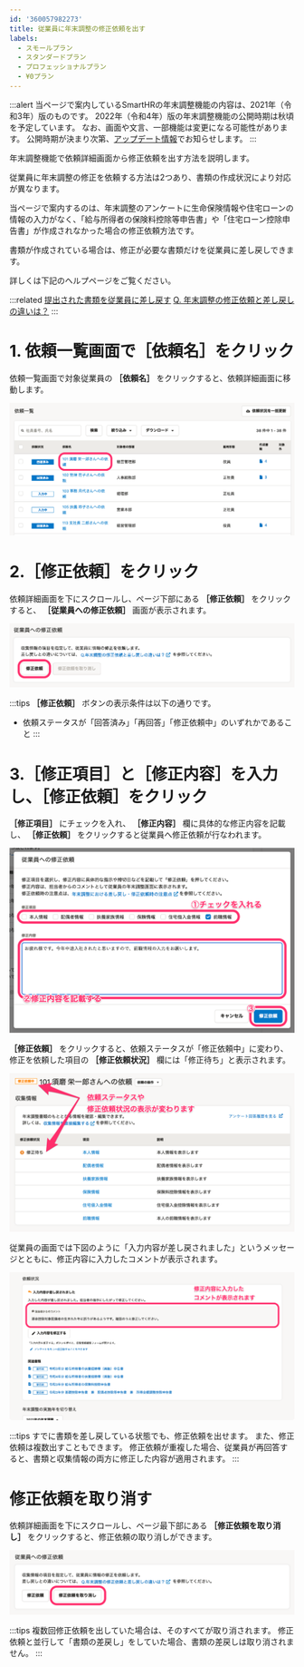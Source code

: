 ```yaml
---
id: '360057982273'
title: 従業員に年末調整の修正依頼を出す
labels:
  - スモールプラン
  - スタンダードプラン
  - プロフェッショナルプラン
  - ¥0プラン
---
```

:::alert
当ページで案内しているSmartHRの年末調整機能の内容は、2021年（令和3年）版のものです。
2022年（令和4年）版の年末調整機能の公開時期は秋頃を予定しています。
なお、画面や文言、一部機能は変更になる可能性があります。
公開時期が決まり次第、[アップデート情報](https://smarthr.jp/update)でお知らせします。
:::

年末調整機能で依頼詳細画面から修正依頼を出す方法を説明します。

従業員に年末調整の修正を依頼する方法は2つあり、書類の作成状況により対応が異なります。

当ページで案内するのは、年末調整のアンケートに生命保険情報や住宅ローンの情報の入力がなく、「給与所得者の保険料控除等申告書」や「住宅ローン控除申告書」が作成されなかった場合の修正依頼方法です。

書類が作成されている場合は、修正が必要な書類だけを従業員に差し戻しできます。

詳しくは下記のヘルプページをご覧ください。

:::related
[提出された書類を従業員に差し戻す](https://knowledge.smarthr.jp/hc/ja/articles/360053238834)
[Q. 年末調整の修正依頼と差し戻しの違いは？](https://knowledge.smarthr.jp/hc/ja/articles/4404343461785)
:::

# 1\. 依頼一覧画面で［依頼名］をクリック

依頼一覧画面で対象従業員の **［依頼名］** をクリックすると、依頼詳細画面に移動します。

![](./00________SmartHR____________.png)

# 2.［修正依頼］をクリック

依頼詳細画面を下にスクロールし、ページ下部にある **［修正依頼］** をクリックすると、 **［従業員への修正依頼］** 画面が表示されます。

![](./01________SmartHR____________.png)

:::tips
 **［修正依頼］** ボタンの表示条件は以下の通りです。
- 依頼ステータスが「回答済み」「再回答」「修正依頼中」のいずれかであること
:::

# 3.［修正項目］と［修正内容］を入力し、［修正依頼］をクリック

 **［修正項目］** にチェックを入れ、 **［修正内容］** 欄に具体的な修正内容を記載し、 **［修正依頼］** をクリックすると従業員へ修正依頼が行なわれます。

![](./02________SmartHR____________.png)

 **［修正依頼］** をクリックすると、依頼ステータスが「修正依頼中」に変わり、修正を依頼した項目の **［修正依頼状況］** 欄には「修正待ち」と表示されます。

![](./03________SmartHR____________.png)

従業員の画面では下図のように「入力内容が差し戻されました」というメッセージとともに、修正内容に入力したコメントが表示されます。

![](./04________SmartHR____________.png)

:::tips
すでに書類を差し戻している状態でも、修正依頼を出せます。
また、修正依頼は複数出すこともできます。
修正依頼が重複した場合、従業員が再回答すると、書類と収集情報の両方に修正した内容が適用されます。
:::

# 修正依頼を取り消す

依頼詳細画面を下にスクロールし、ページ最下部にある **［修正依頼を取り消し］** をクリックすると、修正依頼の取り消しができます。

![](./05________SmartHR____________.png)

:::tips
複数回修正依頼を出していた場合は、そのすべてが取り消されます。
修正依頼と並行して「書類の差戻し」をしていた場合、書類の差戻しは取り消されません。
:::
